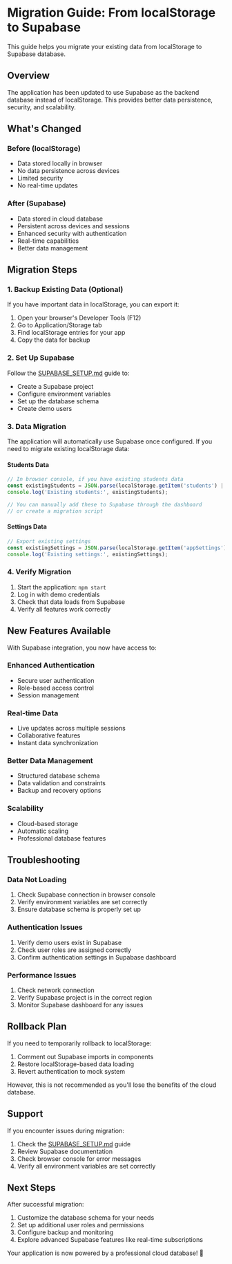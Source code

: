 # Migration Guide: From localStorage to Supabase

This guide helps you migrate your existing data from localStorage to Supabase database.

## Overview

The application has been updated to use Supabase as the backend database instead of localStorage. This provides better data persistence, security, and scalability.

## What's Changed

### Before (localStorage)
- Data stored locally in browser
- No data persistence across devices
- Limited security
- No real-time updates

### After (Supabase)
- Data stored in cloud database
- Persistent across devices and sessions
- Enhanced security with authentication
- Real-time capabilities
- Better data management

## Migration Steps

### 1. Backup Existing Data (Optional)

If you have important data in localStorage, you can export it:

1. Open your browser's Developer Tools (F12)
2. Go to Application/Storage tab
3. Find localStorage entries for your app
4. Copy the data for backup

### 2. Set Up Supabase

Follow the [SUPABASE_SETUP.md](./SUPABASE_SETUP.md) guide to:
- Create a Supabase project
- Configure environment variables
- Set up the database schema
- Create demo users

### 3. Data Migration

The application will automatically use Supabase once configured. If you need to migrate existing localStorage data:

#### Students Data
```javascript
// In browser console, if you have existing students data
const existingStudents = JSON.parse(localStorage.getItem('students') || '[]');
console.log('Existing students:', existingStudents);

// You can manually add these to Supabase through the dashboard
// or create a migration script
```

#### Settings Data
```javascript
// Export existing settings
const existingSettings = JSON.parse(localStorage.getItem('appSettings') || '{}');
console.log('Existing settings:', existingSettings);
```

### 4. Verify Migration

1. Start the application: `npm start`
2. Log in with demo credentials
3. Check that data loads from Supabase
4. Verify all features work correctly

## New Features Available

With Supabase integration, you now have access to:

### Enhanced Authentication
- Secure user authentication
- Role-based access control
- Session management

### Real-time Data
- Live updates across multiple sessions
- Collaborative features
- Instant data synchronization

### Better Data Management
- Structured database schema
- Data validation and constraints
- Backup and recovery options

### Scalability
- Cloud-based storage
- Automatic scaling
- Professional database features

## Troubleshooting

### Data Not Loading
1. Check Supabase connection in browser console
2. Verify environment variables are set correctly
3. Ensure database schema is properly set up

### Authentication Issues
1. Verify demo users exist in Supabase
2. Check user roles are assigned correctly
3. Confirm authentication settings in Supabase dashboard

### Performance Issues
1. Check network connection
2. Verify Supabase project is in the correct region
3. Monitor Supabase dashboard for any issues

## Rollback Plan

If you need to temporarily rollback to localStorage:

1. Comment out Supabase imports in components
2. Restore localStorage-based data loading
3. Revert authentication to mock system

However, this is not recommended as you'll lose the benefits of the cloud database.

## Support

If you encounter issues during migration:

1. Check the [SUPABASE_SETUP.md](./SUPABASE_SETUP.md) guide
2. Review Supabase documentation
3. Check browser console for error messages
4. Verify all environment variables are set correctly

## Next Steps

After successful migration:

1. Customize the database schema for your needs
2. Set up additional user roles and permissions
3. Configure backup and monitoring
4. Explore advanced Supabase features like real-time subscriptions

Your application is now powered by a professional cloud database! 🚀

